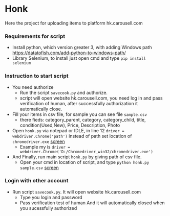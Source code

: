 # Honk

Here the project for uploading items to platform hk.carousell.com

### Requirements for script
* Install python, which version greater 3, with adding Windows path https://datatofish.com/add-python-to-windows-path/
* Library Selenium, to install just open cmd and type `pip install selenium`

### Instruction to start script
* You need authorize
  * Run the script `savecook.py` and authorize.
  * script will open website hk.carousell.com, you need log in and pass verification of human, after successfully authorization it automatically close.
* Fill your items in csv file, for sample you can see file `sample.csv`
  * there fieds: category_parent, category, category_child, title, condition(Used,New), Price, Description, Photo
* Open `honk.py` via notepad or IDLE, in line 12 `driver = webdriver.Chrome('path')` instead of path set location of `chromedriver.exe` [screen](Screenshot_3.png)
  * Example my is `driver = webdriver.Chrome('D:/Chromedriver_win32/chromedriver.exe')`
* And Finally, run main script `honk.py` by giving path of csv file. 
  * Open your cmd in location of script, and type `python honk.py sample.csv` [screen](Screenshot_2.png)
  
### Login with other account

* Run script `savecook.py`. It will open website hk.carousell.com
   * Type you login and password
   * Pass verification test of human
And it will automatically closed when you sucessfully authorized


  






